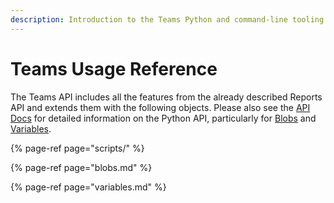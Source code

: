 ```yaml
---
description: Introduction to the Teams Python and command-line tooling
---
```


# Teams Usage Reference

The Teams API includes all the features from the already described Reports API and extends them with the following objects. Please also see the [API Docs](https://datapane.github.io/datapane/teams.html) for detailed information on the Python API, particularly for [Blobs](https://datapane.github.io/datapane/teams.html#datapane.client.api.teams.Blob) and [Variables](https://datapane.github.io/datapane/teams.html#datapane.client.api.teams.Variable).

{% page-ref page="scripts/" %}

{% page-ref page="blobs.md" %}

{% page-ref page="variables.md" %}

